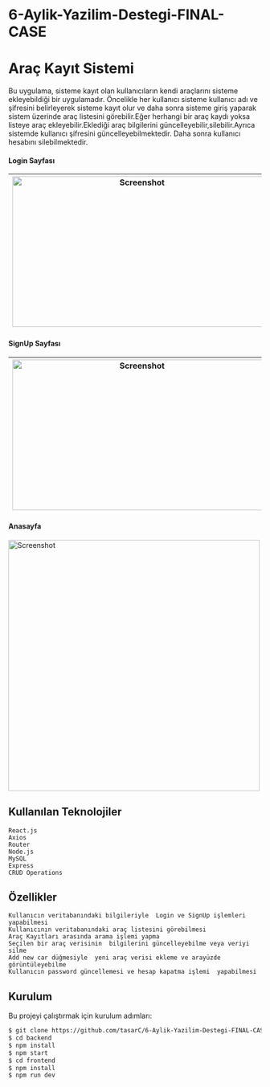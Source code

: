 # 6-Aylik-Yazilim-Destegi-FINAL-CASE
# Araç Kayıt Sistemi


 Bu uygulama, sisteme kayıt olan kullanıcıların kendi araçlarını sisteme ekleyebildiği bir uygulamadır. Öncelikle her kullanıcı sisteme kullanıcı adı ve şifresini belirleyerek sisteme kayıt olur ve daha sonra sisteme giriş yaparak sistem üzerinde araç  listesini görebilir.Eğer herhangi bir araç kaydı yoksa listeye araç ekleyebilir.Eklediği araç bilgilerini güncelleyebilir,silebilir.Ayrıca  sistemde kullanıcı şifresini güncelleyebilmektedir. Daha sonra kullanıcı hesabını silebilmektedir.
 
 #### Login Sayfası
|<img src="https://github.com/tasarC/6-Aylik-Yazilim-Destegi-FINAL-CASE/assets/81915186/d3795b3c-1160-44ea-904b-8068c5d5db85" alt="Screenshot" width="500" height="300"> | <img src="https://github.com/tasarC/6-Aylik-Yazilim-Destegi-FINAL-CASE/assets/81915186/2e0e6510-cd57-4849-a740-096f20060900" alt="Screenshot" width="500" height="300"> | <img src="https://github.com/tasarC/6-Aylik-Yazilim-Destegi-FINAL-CASE/assets/81915186/d59f7f89-8022-4810-a335-8427c4d87702" alt="Screenshot" width="500" height="300">|
|:---:|:---:|:---:|

#### SignUp Sayfası
|<img src="https://github.com/tasarC/6-Aylik-Yazilim-Destegi-FINAL-CASE/assets/81915186/6a070851-1925-4bd9-936d-9cd999e296d2" alt="Screenshot" width="500" height="300">|<img src="https://github.com/tasarC/6-Aylik-Yazilim-Destegi-FINAL-CASE/assets/81915186/69356783-c9d2-4ac5-90be-24ebe9e4c904" alt="Screenshot" width="500" height="300">|<img src="https://github.com/tasarC/6-Aylik-Yazilim-Destegi-FINAL-CASE/assets/81915186/eb496db0-d061-4ed1-898f-19d7c18d9b2a" alt="Screenshot" width="500" height="300">|
|:---:|:---:|:---:|

#### Anasayfa
<img src="https://user-images.githubusercontent.com/81915186/235326811-9db64ff0-8fc9-490f-b7d0-c57ed346d14e.png" alt="Screenshot" width="500">

## Kullanılan Teknolojiler

    React.js
    Axios
    Router
    Node.js
    MySQL
    Express
    CRUD Operations
    
    
## Özellikler

    Kullanıcın veritabanındaki bilgileriyle  Login ve SignUp işlemleri yapabilmesi
    Kullanıcının veritabanındaki araç listesini görebilmesi
    Araç Kayıtları arasında arama işlemi yapma
    Seçilen bir araç verisinin  bilgilerini güncelleyebilme veya veriyi silme 
    Add new car düğmesiyle  yeni araç verisi ekleme ve arayüzde görüntüleyebilme
    Kullanıcın password güncellemesi ve hesap kapatma işlemi  yapabilmesi

## Kurulum

Bu projeyi çalıştırmak için kurulum adımları:

```sh
$ git clone https://github.com/tasarC/6-Aylik-Yazilim-Destegi-FINAL-CASE.git
$ cd backend
$ npm install
$ npm start
$ cd frontend
$ npm install
$ npm run dev




